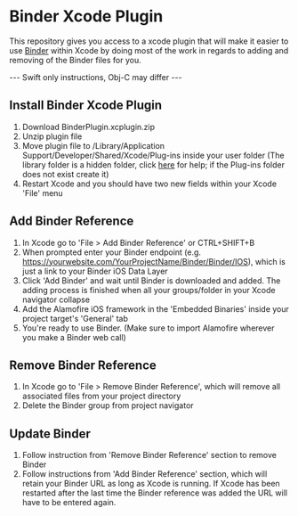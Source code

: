 # Binder Xcode Plugin
This repository gives you access to a xcode plugin that will make it easier to use [Binder](https://www.nuget.org/packages/Binder/) within Xcode by doing most of the work in regards to adding and removing of the Binder files for you.

--- Swift only instructions, Obj-C may differ ---

## Install Binder Xcode Plugin
1. Download BinderPlugin.xcplugin.zip
2. Unzip plugin file
3. Move plugin file to /Library/Application Support/Developer/Shared/Xcode/Plug-ins inside your user folder (The library folder is a hidden folder, click [here](http://www.wikihow.com/Show-Hidden-Files-and-Folders-on-Mac-OS-X) for help; if the Plug-ins folder does not exist create it)
4. Restart Xcode and you should have two new fields within your Xcode 'File' menu

## Add Binder Reference
1. In Xcode go to 'File > Add Binder Reference' or CTRL+SHIFT+B
2. When prompted enter your Binder endpoint (e.g. https://yourwebsite.com/YourProjectName/Binder/Binder/IOS), which is just a link to your Binder iOS Data Layer
3. Click 'Add Binder' and wait until Binder is downloaded and added. The adding process is finished when all your groups/folder in your Xcode navigator collapse
4. Add the Alamofire iOS framework in the 'Embedded Binaries' inside your project target's 'General' tab
5. You're ready to use Binder. (Make sure to import Alamofire wherever you make a Binder web call)

## Remove Binder Reference 
1. In Xcode go to 'File > Remove Binder Reference', which will remove all associated files from your project directory
2. Delete the Binder group from project navigator

## Update Binder
1. Follow instruction from 'Remove Binder Reference' section to remove Binder
2. Follow instructions from 'Add Binder Reference' section, which will retain your Binder URL as long as Xcode is running. If Xcode has been restarted after the last time the Binder reference was added the URL will have to be entered again.
